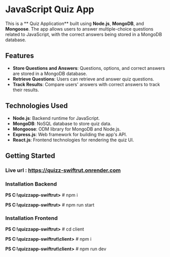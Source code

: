 # JavaScript Quiz App

This is a ** Quiz Application** built using **Node.js**, **MongoDB**, and **Mongoose**. The app allows users to answer multiple-choice questions related to JavaScript, with the correct answers being stored in a MongoDB database.

## Features

- **Store Questions and Answers**: Questions, options, and correct answers are stored in a MongoDB database.
- **Retrieve Questions**: Users can retrieve and answer quiz questions.
- **Track Results**: Compare users' answers with correct answers to track their results.

## Technologies Used

- **Node.js**: Backend runtime for JavaScript.
- **MongoDB**: NoSQL database to store quiz data.
- **Mongoose**: ODM library for MongoDB and Node.js.
- **Express.js**: Web framework for building the app's API.
- **React.js**: Frontend technologies for rendering the quiz UI.

## Getting Started

### Live url : https://quizz-swiftrut.onrender.com


### Installation  Backend

**PS C:\quizzapp-swiftrut>** # npm i

**PS C:\quizzapp-swiftrut>** # npm run start


### Installation Frontend

**PS C:\quizzapp-swiftrut>** # cd client

**PS C:\quizzapp-swiftrut\client>** # npm i

**PS C:\quizzapp-swiftrut\client>** # npm run dev


